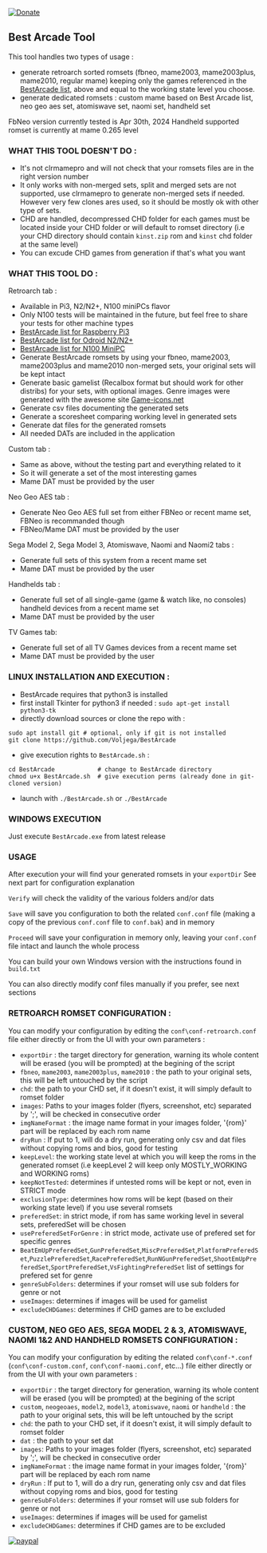[![Donate](https://img.shields.io/badge/Donate-PayPal-green.svg)](https://www.paypal.com/donate?hosted_button_id=LEAH843NKNG72)

## Best Arcade Tool

This tool handles two types of usage :
- generate retroarch sorted romsets (fbneo, mame2003, mame2003plus, mame2010, regular mame) keeping only the games referenced in the [BestArcade list](https://docs.google.com/spreadsheets/d/1S5qAI-TEl7wfqg6w9VNEwKciMGUtw40n9PS4xslkG3s/edit?usp=sharing), above and equal to the working state level you choose.
- generate dedicated romsets : custom mame based on Best Arcade list, neo geo aes set, atomiswave set, naomi set, handheld set

FbNeo version currently tested is Apr 30th, 2024
Handheld supported romset is currently at mame 0.265 level

### WHAT THIS TOOL DOESN'T DO :
- It's not clrmamepro and will not check that your romsets files are in the right version number
- It only works with non-merged sets, split and merged sets are not supported, use clrmamepro to generate non-merged sets if needed. However very few clones ares used, so it should be mostly ok with other type of sets.
- CHD are handled, decompressed CHD folder for each games must be located inside your CHD folder or will default to romset directory (i.e your CHD directory should contain `kinst.zip` rom and `kinst` chd folder at the same level)
- You can excude CHD games from generation if that's what you want

### WHAT THIS TOOL DO :

Retroarch tab :
- Available in Pi3, N2/N2+, N100 miniPCs flavor
- Only N100 tests will be maintained in the future, but feel free to share your tests for other machine types
- [BestArcade list for Raspberry Pi3](https://docs.google.com/spreadsheets/d/1S5qAI-TEl7wfqg6w9VNEwKciMGUtw40n9PS4xslkG3s/edit?usp=sharing)
- [BestArcade list for Odroid N2/N2+](https://docs.google.com/spreadsheets/d/1M4J1jIRgnoo5lVzYGYLGYm0_VPXfEiwUAl5XZ91ZsB8/edit?usp=sharing)
- [BestArcade list for N100 MiniPC](https://docs.google.com/spreadsheets/d/144LnHJMpPIIiknSP-TP1-i6jjxQqO_rLD-qtjVIdy20/edit?usp=sharing)  
- Generate BestArcade romsets by using your fbneo, mame2003, mame2003plus and mame2010 non-merged sets, your original sets will be kept intact
- Generate basic gamelist (Recalbox format but should work for other distribs) for your sets, with optional images. Genre images were generated with the awesome site [Game-icons.net](https://game-icons.net/)
- Generate csv files documenting the generated sets
- Generate a scoresheet comparing working level in generated sets
- Generate dat files for the generated romsets
- All needed DATs are included in the application

Custom tab :
- Same as above, without the testing part and everything related to it
- So it will generate a set of the most interesting games
- Mame DAT must be provided by the user

Neo Geo AES tab :
- Generate Neo Geo AES full set from either FBNeo or recent mame set, FBNeo is recommanded though
- FBNeo/Mame DAT must be provided by the user

Sega Model 2, Sega Model 3, Atomiswave, Naomi and Naomi2 tabs :
- Generate full sets of this system from a recent mame set
- Mame DAT must be provided by the user

Handhelds tab :
- Generate full set of all single-game (game & watch like, no consoles) handheld devices from a recent mame set
- Mame DAT must be provided by the user

TV Games tab:
- Generate full set of all TV Games devices from a recent mame set
- Mame DAT must be provided by the user

### LINUX INSTALLATION AND EXECUTION :
- BestArcade requires that python3 is installed
- first install Tkinter for python3 if needed : `sudo apt-get install python3-tk`
- directly download sources or clone the repo with :
 ```
 sudo apt install git # optional, only if git is not installed
 git clone https://github.com/Voljega/BestArcade
 ```
- give execution rights to `BestArcade.sh` :
```
cd BestArcade            # change to BestArcade directory
chmod u+x BestArcade.sh  # give execution perms (already done in git-cloned version)
```
- launch with `./BestArcade.sh` or `./BestArcade`

### WINDOWS EXECUTION
Just execute `BestArcade.exe` from latest release

### USAGE
After execution your will find your generated romsets in your `exportDir`
See next part for configuration explanation

`Verify` will check the validity of the various folders and/or dats

`Save` will save you configuration to both the related `conf.conf` file (making a copy of the previous `conf.conf` file to `conf.bak`) and in memory

`Proceed` will save your configuration in memory only, leaving your `conf.conf` file intact and launch the whole process

You can build your own Windows version with the instructions found in `build.txt`

You can also directly modify conf files manually if you prefer, see next sections

### RETROARCH ROMSET CONFIGURATION :
You can modify your configuration by editing the `conf\conf-retroarch.conf` file either directly or from the UI with your own parameters :
- `exportDir` : the target directory for generation, warning its whole content will be erased (you will be prompted) at the begining of the script
- `fbneo`, `mame2003`, `mame2003plus`, `mame2010` : the path to your original sets, this will be left untouched by the script
- `chd`: the path to your CHD set, if it doesn't exist, it will simply default to romset folder
- `images`: Paths to your images folder (flyers, screenshot, etc) separated by ';', will be checked in consecutive order
- `imgNameFormat` : the image name format in your images folder, '{rom}' part will be replaced by each rom name
- `dryRun` : If put to 1, will do a dry run, generating only csv and dat files without copying roms and bios, good for testing
- `keepLevel`: the working state level at which you will keep the roms in the generated romset (i.e keepLevel 2 will keep only MOSTLY_WORKING and WORKING roms)
- `keepNotTested`: determines if untested roms will be kept or not, even in STRICT mode
- `exclusionType`: determines how roms will be kept (based on their working state level) if you use several romsets
- `preferedSet`: in strict mode, if rom has same working level in several sets, preferedSet will be chosen
- `usePreferedSetForGenre` : in strict mode, activate use of prefered set for specific genres
- `BeatEmUpPreferedSet`,`GunPreferedSet`,`MiscPreferedSet`,`PlatformPreferedSet`,`PuzzlePreferedSet`,`RacePreferedSet`,`RunNGunPreferedSet`,`ShootEmUpPreferedSet`,`SportPreferedSet`,`VsFightingPreferedSet` list of settings for prefered set for genre
- `genreSubFolders`: determines if your romset will use sub folders for genre or not
- `useImages`: determines if images will be used for gamelist
- `excludeCHDGames`: determines if CHD games are to be excluded

### CUSTOM, NEO GEO AES, SEGA MODEL 2 & 3, ATOMISWAVE, NAOMI 1&2 AND HANDHELD ROMSETS CONFIGURATION :
You can modify your configuration by editing the related `conf\conf-*.conf` (`conf\conf-custom.conf`, `conf\conf-naomi.conf`, etc...) file either directly or from the UI with your own parameters :
- `exportDir` : the target directory for generation, warning its whole content will be erased (you will be prompted) at the begining of the script
- `custom`, `neogeoaes`, `model2`, `model3`, `atomiswave`, `naomi` or `handheld` : the path to your original sets, this will be left untouched by the script
- `chd`: the path to your CHD set, if it doesn't exist, it will simply default to romset folder
- `dat` : the path to your set dat
- `images`: Paths to your images folder (flyers, screenshot, etc) separated by ';', will be checked in consecutive order
- `imgNameFormat` : the image name format in your images folder, '{rom}' part will be replaced by each rom name
- `dryRun` : If put to 1, will do a dry run, generating only csv and dat files without copying roms and bios, good for testing
- `genreSubFolders`: determines if your romset will use sub folders for genre or not
- `useImages`: determines if images will be used for gamelist
- `excludeCHDGames`: determines if CHD games are to be excluded

[![paypal](https://www.paypalobjects.com/en_US/i/btn/btn_donateCC_LG.gif)](https://www.paypal.com/donate?hosted_button_id=LEAH843NKNG72)